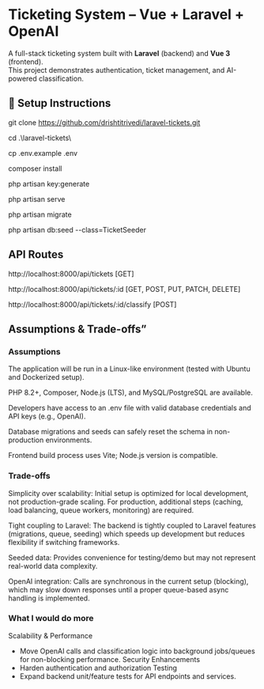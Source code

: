 # Ticketing System – Vue + Laravel + OpenAI

A full-stack ticketing system built with **Laravel** (backend) and **Vue 3** (frontend).  
This project demonstrates authentication, ticket management, and AI-powered classification.


## 🚀 Setup Instructions

 git clone https://github.com/drishtitrivedi/laravel-tickets.git
 
 cd .\laravel-tickets\

 cp .env.example .env
 
 composer install

 php artisan key:generate
 
 php artisan serve
 
 php artisan migrate
 
 php artisan db:seed --class=TicketSeeder

 ## API Routes

 http://localhost:8000/api/tickets [GET]

 http://localhost:8000/api/tickets/:id [GET, POST, PUT, PATCH, DELETE]

 http://localhost:8000/api/tickets/:id/classify [POST]

 ## Assumptions & Trade-offs”
 ### Assumptions

The application will be run in a Linux-like environment (tested with Ubuntu and Dockerized setup).

PHP 8.2+, Composer, Node.js (LTS), and MySQL/PostgreSQL are available.

Developers have access to an .env file with valid database credentials and API keys (e.g., OpenAI).

Database migrations and seeds can safely reset the schema in non-production environments.

Frontend build process uses Vite; Node.js version is compatible.

### Trade-offs

Simplicity over scalability: Initial setup is optimized for local development, not production-grade scaling. For production, additional steps (caching, load balancing, queue workers, monitoring) are required.

Tight coupling to Laravel: The backend is tightly coupled to Laravel features (migrations, queue, seeding) which speeds up development but reduces flexibility if switching frameworks.

Seeded data: Provides convenience for testing/demo but may not represent real-world data complexity.

OpenAI integration: Calls are synchronous in the current setup (blocking), which may slow down responses until a proper queue-based async handling is implemented.

### What I would do more
Scalability & Performance
- Move OpenAI calls and classification logic into background jobs/queues for non-blocking performance.
Security Enhancements
- Harden authentication and authorization
Testing
- Expand backend unit/feature tests for API endpoints and services.
 

